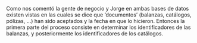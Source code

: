 Como nos comentó la gente de negocio y Jorge en ambas bases de datos existen vistas en las cuales se dice que ‘documentos’ (balanzas, catálogos, pólizas, …) han sido aceptados y la fecha en que lo hicieron.
Entonces la primera parte del proceso consiste en determinar los identificadores de las balanzas, y posteriormente los identificadores de los catálogos. 
